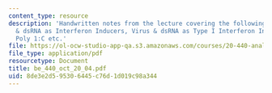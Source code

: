 ```yaml
---
content_type: resource
description: 'Handwritten notes from the lecture covering the following topics: Virus
  & dsRNA as Interferon Inducers, Virus & dsRNA as Type I Interferon Inducers, and
  Poly 1:C etc.'
file: https://ol-ocw-studio-app-qa.s3.amazonaws.com/courses/20-440-analysis-of-biological-networks-be-440-fall-2004/8de3e2d595306445c76d1d019c98a344_be_440_oct_20_04.pdf
file_type: application/pdf
resourcetype: Document
title: be_440_oct_20_04.pdf
uid: 8de3e2d5-9530-6445-c76d-1d019c98a344
---
```

